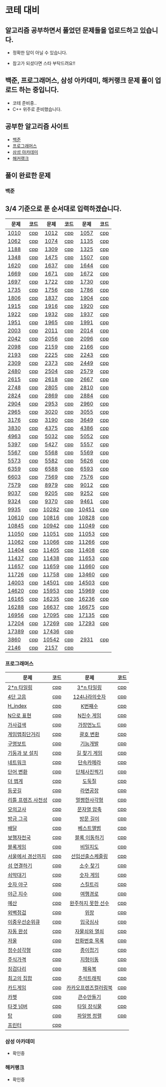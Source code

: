 # 코테 대비 

## 알고리즘 공부하면서 풀었던 문제들을 업로드하고 있습니다.

 - 정확한 답이 아닐 수 있습니다. 

 - 참고가 되셨다면 스타 부탁드려요!!
 
## 백준, 프로그래머스, 삼성 아카데미, 해커랭크 문제 풀이 업로드 하는 중입니다. 
 - 코테 준비중..
 - C++ 위주로 준비했습니다. 
 

## 공부한 알고리즘 사이트 
  - [백준](https://www.acmicpc.net)  
  - [프로그래머스](https://programmers.co.kr/learn/challenges)  
  - [삼성 아카데미](https://swexpertacademy.com/main/main.do)  
  - [해커랭크](https://www.hackerrank.com/)  

## 풀이 완료한 문제 
### 백준
## 3/4 기준으로 푼 순서대로 입력하겠습니다.

| 문제 | 코드 | 문제 | 코드 | 문제 | 코드 |
| ------------- |:-------------:|:-------------:|:-------------:|:-------------:|:-------------:|
| [1010](https://www.acmicpc.net/problem/1010) | [cpp](백준/1010.cpp)|[1012](https://www.acmicpc.net/problem/1012) | [cpp](백준/1012.cpp)|[1057](https://www.acmicpc.net/problem/1057) | [cpp](백준/1057.cpp)|
| [1062](https://www.acmicpc.net/problem/1062) | [cpp](백준/1062.cpp)|[1074](https://www.acmicpc.net/problem/1074) | [cpp](백준/1074.cpp)|[1135](https://www.acmicpc.net/problem/1135) | [cpp](백준/1135.cpp)|
| [1188](https://www.acmicpc.net/problem/1188) | [cpp](백준/1188.cpp)|[1309](https://www.acmicpc.net/problem/1309) | [cpp](백준/1309.cpp)|[1325](https://www.acmicpc.net/problem/1325) | [cpp](백준/1325.cpp)|
| [1348](https://www.acmicpc.net/problem/1348) | [cpp](백준/1348.cpp)|[1475](https://www.acmicpc.net/problem/1475) | [cpp](백준/1475.cpp)|[1507](https://www.acmicpc.net/problem/1507) | [cpp](백준/1507.cpp)|
| [1620](https://www.acmicpc.net/problem/1620) | [cpp](백준/1620.cpp)|[1637](https://www.acmicpc.net/problem/1637) | [cpp](백준/1637.cpp)|[1644](https://www.acmicpc.net/problem/1644) | [cpp](백준/1644.cpp)|
| [1669](https://www.acmicpc.net/problem/1669) | [cpp](백준/1669.cpp)|[1671](https://www.acmicpc.net/problem/1671) | [cpp](백준/1671.cpp)|[1672](https://www.acmicpc.net/problem/1672) | [cpp](백준/1672.cpp)|
| [1697](https://www.acmicpc.net/problem/1697) | [cpp](백준/1697.cpp)|[1722](https://www.acmicpc.net/problem/1722) | [cpp](백준/1722.cpp)|[1730](https://www.acmicpc.net/problem/1730) | [cpp](백준/1730.cpp)|
| [1735](https://www.acmicpc.net/problem/1735) | [cpp](백준/1735.cpp)|[1756](https://www.acmicpc.net/problem/1756) | [cpp](백준/1756.cpp)|[1786](https://www.acmicpc.net/problem/1786) | [cpp](백준/1786.cpp)|
| [1806](https://www.acmicpc.net/problem/1806) | [cpp](백준/1806.cpp)|[1837](https://www.acmicpc.net/problem/1837) | [cpp](백준/1837.cpp)|[1904](https://www.acmicpc.net/problem/1904) | [cpp](백준/1904.cpp)|
| [1915](https://www.acmicpc.net/problem/1915) | [cpp](백준/1915.cpp)|[1916](https://www.acmicpc.net/problem/1916) | [cpp](백준/1916.cpp)|[1920](https://www.acmicpc.net/problem/1920) | [cpp](백준/1920.cpp)|
| [1922](https://www.acmicpc.net/problem/1922) | [cpp](백준/1922.cpp)|[1932](https://www.acmicpc.net/problem/1932) | [cpp](백준/1932.cpp)|[1937](https://www.acmicpc.net/problem/1937) | [cpp](백준/1937.cpp)|
| [1951](https://www.acmicpc.net/problem/1951) | [cpp](백준/1951.cpp)|[1965](https://www.acmicpc.net/problem/1965) | [cpp](백준/1965.cpp)|[1991](https://www.acmicpc.net/problem/1991) | [cpp](백준/1991.cpp)|
| [2003](https://www.acmicpc.net/problem/2003) | [cpp](백준/2003.cpp)|[2011](https://www.acmicpc.net/problem/2011) | [cpp](백준/2011.cpp)|[2014](https://www.acmicpc.net/problem/2014) | [cpp](백준/2014.cpp)|
| [2042](https://www.acmicpc.net/problem/2042) | [cpp](백준/2042.cpp)|[2056](https://www.acmicpc.net/problem/2056) | [cpp](백준/2056.cpp)|[2096](https://www.acmicpc.net/problem/2096) | [cpp](백준/2096.cpp)|
| [2098](https://www.acmicpc.net/problem/2098) | [cpp](백준/2098.cpp)|[2159](https://www.acmicpc.net/problem/2159) | [cpp](백준/2159.cpp)|[2166](https://www.acmicpc.net/problem/2166) | [cpp](백준/2166.cpp)|
| [2193](https://www.acmicpc.net/problem/2193) | [cpp](백준/2193.cpp)|[2225](https://www.acmicpc.net/problem/2225) | [cpp](백준/2225.cpp)|[2243](https://www.acmicpc.net/problem/2243) | [cpp](백준/2243.cpp)|
| [2309](https://www.acmicpc.net/problem/2309) | [cpp](백준/2309.cpp)|[2373](https://www.acmicpc.net/problem/2373) | [cpp](백준/2373.cpp)|[2449](https://www.acmicpc.net/problem/2449) | [cpp](백준/2449.cpp)|
| [2480](https://www.acmicpc.net/problem/2480) | [cpp](백준/2480.cpp)|[2504](https://www.acmicpc.net/problem/2504) | [cpp](백준/2504.cpp)|[2579](https://www.acmicpc.net/problem/2579) | [cpp](백준/2579.cpp)|
| [2615](https://www.acmicpc.net/problem/2615) | [cpp](백준/2615.cpp)|[2618](https://www.acmicpc.net/problem/2618) | [cpp](백준/2618.cpp)|[2667](https://www.acmicpc.net/problem/2667) | [cpp](백준/2667.cpp)|
| [2748](https://www.acmicpc.net/problem/2748) | [cpp](백준/2748.cpp)|[2805](https://www.acmicpc.net/problem/2805) | [cpp](백준/2805.cpp)|[2810](https://www.acmicpc.net/problem/2810) | [cpp](백준/2810.cpp)|
| [2824](https://www.acmicpc.net/problem/2824) | [cpp](백준/2824.cpp)|[2869](https://www.acmicpc.net/problem/2869) | [cpp](백준/2869.cpp)|[2884](https://www.acmicpc.net/problem/2884) | [cpp](백준/2884.cpp)|
| [2904](https://www.acmicpc.net/problem/2904) | [cpp](백준/2904.cpp)|[2953](https://www.acmicpc.net/problem/2953) | [cpp](백준/2953.cpp)|[2960](https://www.acmicpc.net/problem/2960) | [cpp](백준/2960.cpp)|
| [2965](https://www.acmicpc.net/problem/2965) | [cpp](백준/2965.cpp)|[3020](https://www.acmicpc.net/problem/3020) | [cpp](백준/3020.cpp)|[3055](https://www.acmicpc.net/problem/3055) | [cpp](백준/3055.cpp)|
| [3176](https://www.acmicpc.net/problem/3176) | [cpp](백준/3176.cpp)|[3190](https://www.acmicpc.net/problem/3190) | [cpp](백준/3190.cpp)|[3649](https://www.acmicpc.net/problem/3649) | [cpp](백준/3649.cpp)|
| [3830](https://www.acmicpc.net/problem/3830) | [cpp](백준/3830.cpp)|[4375](https://www.acmicpc.net/problem/4375) | [cpp](백준/4375.cpp)|[4386](https://www.acmicpc.net/problem/4386) | [cpp](백준/4386.cpp)|
| [4963](https://www.acmicpc.net/problem/4963) | [cpp](백준/4963.cpp)|[5032](https://www.acmicpc.net/problem/5032) | [cpp](백준/5032.cpp)|[5052](https://www.acmicpc.net/problem/5052) | [cpp](백준/5052.cpp)|
| [5397](https://www.acmicpc.net/problem/5397) | [cpp](백준/5397.cpp)|[5427](https://www.acmicpc.net/problem/5427) | [cpp](백준/5427.cpp)|[5557](https://www.acmicpc.net/problem/5557) | [cpp](백준/5557.cpp)|
| [5567](https://www.acmicpc.net/problem/5567) | [cpp](백준/5567.cpp)|[5568](https://www.acmicpc.net/problem/5568) | [cpp](백준/5568.cpp)|[5569](https://www.acmicpc.net/problem/5569) | [cpp](백준/5569.cpp)|
| [5573](https://www.acmicpc.net/problem/5573) | [cpp](백준/5573.cpp)|[5582](https://www.acmicpc.net/problem/5582) | [cpp](백준/5582.cpp)|[5626](https://www.acmicpc.net/problem/5626) | [cpp](백준/5626.cpp)|
| [6359](https://www.acmicpc.net/problem/6359) | [cpp](백준/6359.cpp)|[6588](https://www.acmicpc.net/problem/6588) | [cpp](백준/6588.cpp)|[6593](https://www.acmicpc.net/problem/6593) | [cpp](백준/6593.cpp)|
| [6603](https://www.acmicpc.net/problem/6603) | [cpp](백준/6603.cpp)|[7569](https://www.acmicpc.net/problem/7569) | [cpp](백준/7569.cpp)|[7576](https://www.acmicpc.net/problem/7576) | [cpp](백준/7576.cpp)|
| [7579](https://www.acmicpc.net/problem/7579) | [cpp](백준/7579.cpp)|[8979](https://www.acmicpc.net/problem/8979) | [cpp](백준/8979.cpp)|[9012](https://www.acmicpc.net/problem/9012) | [cpp](백준/9012.cpp)|
| [9037](https://www.acmicpc.net/problem/9037) | [cpp](백준/9037.cpp)|[9205](https://www.acmicpc.net/problem/9205) | [cpp](백준/9205.cpp)|[9252](https://www.acmicpc.net/problem/9252) | [cpp](백준/9252.cpp)|
| [9324](https://www.acmicpc.net/problem/9324) | [cpp](백준/9324.cpp)|[9370](https://www.acmicpc.net/problem/9370) | [cpp](백준/9370.cpp)|[9461](https://www.acmicpc.net/problem/9461) | [cpp](백준/9461.cpp)|
| [9935](https://www.acmicpc.net/problem/9935) | [cpp](백준/9935.cpp)|[10282](https://www.acmicpc.net/problem/10282) | [cpp](백준/10282.cpp)|[10451](https://www.acmicpc.net/problem/10451) | [cpp](백준/10451.cpp)|
| [10610](https://www.acmicpc.net/problem/10610) | [cpp](백준/10610.cpp)|[10816](https://www.acmicpc.net/problem/10816) | [cpp](백준/10816.cpp)|[10828](https://www.acmicpc.net/problem/10828) | [cpp](백준/10828.cpp)|
| [10845](https://www.acmicpc.net/problem/10845) | [cpp](백준/10845.cpp)|[10942](https://www.acmicpc.net/problem/10942) | [cpp](백준/10942.cpp)|[11049](https://www.acmicpc.net/problem/11049) | [cpp](백준/11049.cpp)|
| [11050](https://www.acmicpc.net/problem/11050) | [cpp](백준/11050.cpp)|[11051](https://www.acmicpc.net/problem/11051) | [cpp](백준/11051.cpp)|[11053](https://www.acmicpc.net/problem/11053) | [cpp](백준/11053.cpp)|
| [11062](https://www.acmicpc.net/problem/11062) | [cpp](백준/11062.cpp)|[11066](https://www.acmicpc.net/problem/11066) | [cpp](백준/11066.cpp)|[11266](https://www.acmicpc.net/problem/11266) | [cpp](백준/11266.cpp)|
| [11404](https://www.acmicpc.net/problem/11404) | [cpp](백준/11404.cpp)|[11405](https://www.acmicpc.net/problem/11405) | [cpp](백준/11405.cpp)|[11408](https://www.acmicpc.net/problem/11408) | [cpp](백준/11408.cpp)|
| [11437](https://www.acmicpc.net/problem/11437) | [cpp](백준/11437.cpp)|[11438](https://www.acmicpc.net/problem/11438) | [cpp](백준/11438.cpp)|[11653](https://www.acmicpc.net/problem/11653) | [cpp](백준/11653.cpp)|
| [11657](https://www.acmicpc.net/problem/11657) | [cpp](백준/11657.cpp)|[11659](https://www.acmicpc.net/problem/11659) | [cpp](백준/11659.cpp)|[11660](https://www.acmicpc.net/problem/11660) | [cpp](백준/11660.cpp)|
| [11726](https://www.acmicpc.net/problem/11726) | [cpp](백준/11726.cpp)|[11758](https://www.acmicpc.net/problem/11758) | [cpp](백준/11758.cpp)|[13460](https://www.acmicpc.net/problem/13460) | [cpp](백준/13460.cpp)|
| [14003](https://www.acmicpc.net/problem/14003) | [cpp](백준/14003.cpp)|[14501](https://www.acmicpc.net/problem/14501) | [cpp](백준/14501.cpp)|[14503](https://www.acmicpc.net/problem/14503) | [cpp](백준/14503.cpp)|
| [14620](https://www.acmicpc.net/problem/14620) | [cpp](백준/14620.cpp)|[15953](https://www.acmicpc.net/problem/15953) | [cpp](백준/15953.cpp)|[15969](https://www.acmicpc.net/problem/15969) | [cpp](백준/15969.cpp)|
| [16165](https://www.acmicpc.net/problem/16165) | [cpp](백준/16165.cpp)|[16235](https://www.acmicpc.net/problem/16235) | [cpp](백준/16235.cpp)|[16236](https://www.acmicpc.net/problem/16236) | [cpp](백준/16236.cpp)|
| [16288](https://www.acmicpc.net/problem/16288) | [cpp](백준/16288.cpp)|[16637](https://www.acmicpc.net/problem/16637) | [cpp](백준/16637.cpp)|[16675](https://www.acmicpc.net/problem/16675) | [cpp](백준/16675.cpp)|
| [16956](https://www.acmicpc.net/problem/16956) | [cpp](백준/16956.cpp)|[17095](https://www.acmicpc.net/problem/17095) | [cpp](백준/17095.cpp)|[17135](https://www.acmicpc.net/problem/17135) | [cpp](백준/17135.cpp)|
| [17204](https://www.acmicpc.net/problem/17204) | [cpp](백준/17204.cpp)|[17269](https://www.acmicpc.net/problem/17269) | [cpp](백준/17269.cpp)|[17293](https://www.acmicpc.net/problem/17293) | [cpp](백준/17293.cpp)|
| [17389](https://www.acmicpc.net/problem/17389) | [cpp](백준/17389.cpp)|[17436](https://www.acmicpc.net/problem/17436) | [cpp](백준/17436.cpp)|
| [3860](https://www.acmicpc.net/problem/3860) | [cpp](백준/3860.cpp)|[10542](http://www.acmicpc.net/problem/10542) | [cpp](백준/10542.cpp)|[2931](http://www.acmicpc.net/problem/2931) | [cpp](백준/2931.cpp)|
| [2146](http://www.acmicpc.net/problem/2146) | [cpp](백준/2146.cpp)|[2157](http://www.acmicpc.net/problem/2157) | [cpp](백준/2157.cpp) |
 
### 프로그래머스
| 문제 | 코드 | 문제 | 코드 |
| ------------- |:-------------:|:-------------:|:-------------:|
| [2*n 타일링](https://programmers.co.kr/learn/courses/30/lessons/12900) | [cpp](프로그래머스/2n타일링.cpp)| [3*n 타일링](https://programmers.co.kr/learn/courses/30/lessons/12902) | [cpp](프로그래머스/3n타일링.cpp)|
| [4단 고음](https://programmers.co.kr/learn/courses/30/lessons/1831) | [cpp](프로그래머스/4단_고음.cpp)| [124나라의숫자](https://programmers.co.kr/learn/courses/30/lessons/12899) | [cpp](프로그래머스/124나라의_숫자.cpp)|
| [H_index](https://programmers.co.kr/learn/courses/30/lessons/42747) | [cpp](프로그래머스/H_index.cpp)| [K번째수](https://programmers.co.kr/learn/courses/30/lessons/42748) | [cpp](프로그래머스/K번째수.cpp)|
| [N으로 표현](https://programmers.co.kr/learn/courses/30/lessons/42895) | [cpp](프로그래머스/n으로_표현.cpp)| [N진수 게임](https://programmers.co.kr/learn/courses/30/lessons/17687) | [cpp](프로그래머스/n진수_게임.cpp)|
| [가사검색](https://programmers.co.kr/learn/courses/30/lessons/60060) | [cpp](프로그래머스/가사검색.cpp)| [가장먼노드](https://programmers.co.kr/learn/courses/30/lessons/49189) | [cpp](프로그래머스/가장먼노드.cpp)|
| [게임맵최단거리](https://programmers.co.kr/learn/courses/30/lessons/1844) | [cpp](프로그래머스/게임맵최단거리.cpp)| [괄호 변환](https://programmers.co.kr/learn/courses/30/lessons/60058) | [cpp](프로그래머스/괄호_변환.cpp)|
| [구명보트](https://programmers.co.kr/learn/courses/30/lessons/42885) | [cpp](프로그래머스/구명보트.cpp)| [기능개발](https://programmers.co.kr/learn/courses/30/lessons/42586) | [cpp](프로그래머스/기능개발.cpp)|
| [기둥과 보 설치](https://programmers.co.kr/learn/courses/30/lessons/60061) | [cpp](프로그래머스/기둥과_보_설치.cpp)| [길 찾기 게임](https://programmers.co.kr/learn/courses/30/lessons/42892) | [cpp](프로그래머스/길_찾기_게임.cpp)|
| [네트워크](https://programmers.co.kr/learn/courses/30/lessons/43162) | [cpp](프로그래머스/네트워크.cpp)| [단속카메라](https://programmers.co.kr/learn/courses/30/lessons/43162) | [cpp](프로그래머스/단속카메라.cpp)|
| [단어 변환](https://programmers.co.kr/learn/courses/30/lessons/43163) | [cpp](프로그래머스/단어_변환.cpp)| [단체사진찍기](https://programmers.co.kr/learn/courses/30/lessons/1835) | [cpp](프로그래머스/단체사진찍기.cpp)|
| [더 맵게](https://programmers.co.kr/learn/courses/30/lessons/42626) | [cpp](프로그래머스/더_맵게.cpp)| [도둑질](https://programmers.co.kr/learn/courses/30/lessons/42897) | [cpp](프로그래머스/도둑질.cpp)|
| [등굣길](https://programmers.co.kr/learn/courses/30/lessons/42898) | [cpp](프로그래머스/등굣길.cpp)| [라면공장](https://programmers.co.kr/learn/courses/30/lessons/42629) | [cpp](프로그래머스/라면공장.cpp)|
| [리틀 프렌즈 사천성](https://programmers.co.kr/learn/courses/30/lessons/1836) | [cpp](프로그래머스/리틀_프렌즈_사천성.cpp)| [멀쩡한사각형](https://programmers.co.kr/learn/courses/30/lessons/62048) | [cpp](프로그래머스/멀쩡한사각형.cpp)|
| [모의고사](https://programmers.co.kr/learn/courses/30/lessons/42840) | [cpp](프로그래머스/모의고사.cpp)| [문자열 압축](https://programmers.co.kr/learn/courses/30/lessons/60057) | [cpp](프로그래머스/문자열_압축.cpp)|
| [방금 그곡](https://programmers.co.kr/learn/courses/30/lessons/17683) | [cpp](프로그래머스/방금_그곡.cpp)| [방문 길이](https://programmers.co.kr/learn/courses/30/lessons/49994) | [cpp](프로그래머스/방문_길이.cpp)|
| [배달](https://programmers.co.kr/learn/courses/30/lessons/12978) | [cpp](프로그래머스/배달.cpp)| [베스트앨범](https://programmers.co.kr/learn/courses/30/lessons/42579) | [cpp](프로그래머스/베스트앨범.cpp)|
| [보행자천국](https://programmers.co.kr/learn/courses/30/lessons/1832) | [cpp](프로그래머스/보행자천국.cpp)| [블록 이동하기](https://programmers.co.kr/learn/courses/30/lessons/60063) | [cpp](프로그래머스/블록_이동하기.cpp)|
| [블록게임](https://programmers.co.kr/learn/courses/30/lessons/42894) | [cpp](프로그래머스/블록게임.cpp)| [비밀지도](https://programmers.co.kr/learn/courses/30/lessons/17681) | [cpp](프로그래머스/비밀지도.cpp)|
| [서울에서 경산까지](https://programmers.co.kr/learn/courses/30/lessons/42899) | [cpp](프로그래머스/서울에서_경산까지.cpp)| [선입선출스케줄링](https://programmers.co.kr/learn/courses/30/lessons/12920) | [cpp](프로그래머스/선입선출스케줄링.cpp)|
| [섬 연결하기](https://programmers.co.kr/learn/courses/30/lessons/42861) | [cpp](프로그래머스/섬_연결하기.cpp)| [소수 찾기](https://programmers.co.kr/learn/courses/30/lessons/12921) | [cpp](프로그래머스/소수_찾기.cpp)|
| [쇠막대기](https://programmers.co.kr/learn/courses/30/lessons/42585) | [cpp](프로그래머스/쇠막대기.cpp)| [숫자 게임](https://programmers.co.kr/learn/courses/30/lessons/12987) | [cpp](프로그래머스/숫자_게임.cpp)|
| [숫자 야구](https://programmers.co.kr/learn/courses/30/lessons/42841) | [cpp](프로그래머스/숫자_야국.cpp)| [스킬트리](https://programmers.co.kr/learn/courses/30/lessons/49993) | [cpp](프로그래머스/스킬트리.cpp)|
| [야근 지수](https://programmers.co.kr/learn/courses/30/lessons/12927) | [cpp](프로그래머스/야근_지수.cpp)| [여행경로](https://programmers.co.kr/learn/courses/30/lessons/43164) | [cpp](프로그래머스/여행경로.cpp)|
| [예산](https://programmers.co.kr/learn/courses/30/lessons/12982) | [cpp](프로그래머스/예산.cpp)| [완주하지 못한 선수](https://programmers.co.kr/learn/courses/30/lessons/42576) | [cpp](프로그래머스/완주하지_못한_선수.cpp)|
| [외벽점검](https://programmers.co.kr/learn/courses/30/lessons/60062) | [cpp](프로그래머스/외벽점검.cpp)| [위장](https://programmers.co.kr/learn/courses/30/lessons/42578) | [cpp](프로그래머스/위장.cpp)|
| [이중우선순위큐](https://programmers.co.kr/learn/courses/30/lessons/42628) | [cpp](프로그래머스/이중우선순위큐.cpp)| [입국심사](https://programmers.co.kr/learn/courses/30/lessons/43238) | [cpp](프로그래머스/입국심사.cpp)|
| [자동 완성](https://programmers.co.kr/learn/courses/30/lessons/17685) | [cpp](프로그래머스/자동_완성.cpp)| [자물쇠와 열쇠](https://programmers.co.kr/learn/courses/30/lessons/60059) | [cpp](프로그래머스/자물쇠와_열쇠.cpp)|
| [저울](https://programmers.co.kr/learn/courses/30/lessons/42886) | [cpp](프로그래머스/저울.cpp)| [전화번호 목록](https://programmers.co.kr/learn/courses/30/lessons/42577) | [cpp](프로그래머스/전화번호_목록.cpp)|
 | [정수삼각형](https://programmers.co.kr/learn/courses/30/lessons/43105) | [cpp](프로그래머스/정수삼각형.cpp)| [종이접기](https://programmers.co.kr/learn/courses/30/lessons/62049) | [cpp](프로그래머스/종이접기.cpp)|
| [주식가격](https://programmers.co.kr/learn/courses/30/lessons/42584) | [cpp](프로그래머스/주식가격.cpp)| [지형이동](https://programmers.co.kr/learn/courses/30/lessons/62050) | [cpp](프로그래머스/지형이동.cpp)|
| [징검다리](https://programmers.co.kr/learn/courses/30/lessons/43236) | [cpp](프로그래머스/징검다리.cpp)| [체육복](https://programmers.co.kr/learn/courses/30/lessons/42862) | [cpp](프로그래머스/체육복.cpp)|
| [최고의 집합](https://programmers.co.kr/learn/courses/30/lessons/12938) | [cpp](프로그래머스/최고의_집합.cpp)| [추석트래픽](https://programmers.co.kr/learn/courses/30/lessons/17676) | [cpp](프로그래머스/추석트래픽.cpp)|
| [카드게임](https://programmers.co.kr/learn/courses/30/lessons/42896) | [cpp](프로그래머스/카드게임.cpp)| [카카오프렌즈컬러링북](https://programmers.co.kr/learn/courses/30/lessons/1836) | [cpp](프로그래머스/카카오프렌즈컬러링북.cpp)|
| [카펫](https://programmers.co.kr/learn/courses/30/lessons/42842) | [cpp](프로그래머스/카펫.cpp)| [큰수만들기](https://programmers.co.kr/learn/courses/30/lessons/42883) | [cpp](프로그래머스/큰수만들기.cpp)|
| [타겟 넘버](https://programmers.co.kr/learn/courses/30/lessons/43165) | [cpp](프로그래머스/타겟_넘버.cpp)| [타일 장식물](https://programmers.co.kr/learn/courses/30/lessons/43104) | [cpp](프로그래머스/타일_장식물.cpp)|
| [탑](https://programmers.co.kr/learn/courses/30/lessons/42588) | [cpp](프로그래머스/탑.cpp)| [파일명 정렬](https://programmers.co.kr/learn/courses/30/lessons/17686) | [cpp](프로그래머스/파일명_정렬.cpp)|
| [프린터](https://programmers.co.kr/learn/courses/30/lessons/42587) | [cpp](프로그래머스/프린터.cpp)|

### 삼성 아카데미
  - 확인중
### 해커랭크
  - 확인중
